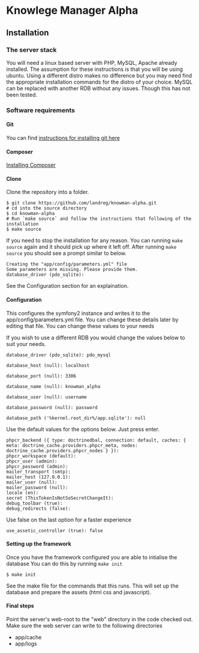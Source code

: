 Knowlege Manager Alpha
======================

## Installation
### The server stack
You will need a linux based server with PHP, MySQL, Apache already installed.
The assumption for these instructions is that you will be using ubuntu. Using a different distro makes no difference but you may need find the appropriate installation commands for the distro of your choice.
MySQL can be replaced with another RDB without any issues. Though this has not been tested.

### Software requirements
#### Git
You can find [instructions for installing git here](https://help.ubuntu.com/lts/serverguide/git.html)
#### Composer
[Installing Composer](https://getcomposer.org/doc/00-intro.md#installation-linux-unix-osx)
#### Clone
Clone the repository into a folder.
```
$ git clone https://github.com/landreg/knowman-alpha.git
# cd into the source directory
$ cd knowman-alpha
# Run `make source` and follow the instructions that following of the installation
$ make source
```
If you need to stop the installation for any reason. You can running `make source` again and it should pick up where it left off.
After running `make source` you should see a prompt similar to below.
```
Creating the "app/config/parameters.yml" file
Some parameters are missing. Please provide them.
database_driver (pdo_sqlite):
```
See the Configuration section for an explaination.  

#### Configuration
This configures the symfony2 instance and writes it to the app/config/parameters.yml file. You can change these details later by editing that file.
You can change these values to your needs

If you wish to use a different RDB you would change the values below to suit your needs.

`database_driver (pdo_sqlite): pdo_mysql`

`database_host (null): localhost`

`database_port (null): 3306`

`database_name (null): knowman_alpha`

`database_user (null): username`

`database_password (null): password`

`database_path ('%kernel.root_dir%/app.sqlite'): null`

Use the default values for the options below. Just press enter.
```
phpcr_backend ({ type: doctrinedbal, connection: default, caches: { meta: doctrine_cache.providers.phpcr_meta, nodes: doctrine_cache.providers.phpcr_nodes } }):
phpcr_workspace (default):
phpcr_user (admin):
phpcr_password (admin):
mailer_transport (smtp):
mailer_host (127.0.0.1):
mailer_user (null):
mailer_password (null):
locale (en):
secret (ThisTokenIsNotSoSecretChangeIt):
debug_toolbar (true):
debug_redirects (false):
```

Use false on the last option for a faster experience

`use_assetic_controller (true): false`

#### Setting up the framework
Once you have the framework configured you are able to intialise the database
You can do this by running  `make init`

```
$ make init
```
See the make file for the commands that this runs.
This will set up the database and prepare the assets (html css and javascript).

#### Final steps

Point the server's web-root to the "web" directory in the code checked out.
Make sure the web server can write to the following directories

* app/cache
* app/logs

